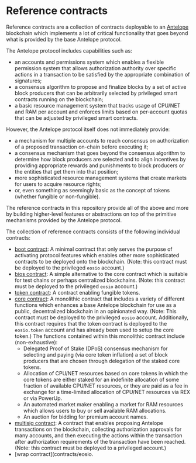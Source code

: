 # Reference contracts

Reference contracts are a collection of contracts deployable to an [Antelope](https://github.com/AntelopeIO) blockchain which implements a lot of critical functionality that goes beyond what is provided by the base Antelope protocol.

The Antelope protocol includes capabilities such as:
* an accounts and permissions system which enables a flexible permission system that allows authorization authority over specific actions in a transaction to be satisfied by the appropriate combination of signatures;
* a consensus algorithm to propose and finalize blocks by a set of active block producers that can be arbitrarily selected by privileged smart contracts running on the blockchain;
* a basic resource management system that tracks usage of CPU/NET and RAM per account and enforces limits based on per-account quotas that can be adjusted by privileged smart contracts.

However, the Antelope protocol itself does not immediately provide:
* a mechanism for multiple accounts to reach consensus on authorization of a proposed transaction on-chain before executing it;
* a consensus mechanism that goes beyond the consensus algorithm to determine how block producers are selected and to align incentives by providing appropriate rewards and punishments to block producers or the entities that get them into that position;
* more sophisticated resource management systems that create markets for users to acquire resource rights;
* or, even something as seemingly basic as the concept of tokens (whether fungible or non-fungible).

The reference contracts in this repository provide all of the above and more by building higher-level features or abstractions on top of the primitive mechanisms provided by the Antelope protocol.

The collection of reference contracts consists of the following individual contracts:

* [boot contract](contracts/eosio.boot/include/eosio.boot/eosio.boot.hpp): A minimal contract that only serves the purpose of activating protocol features which enables other more sophisticated contracts to be deployed onto the blockchain. (Note: this contract must be deployed to the privileged `eosio` account.)
* [bios contract](contracts/eosio.bios/include/eosio.bios/eosio.bios.hpp): A simple alternative to the core contract which is suitable for test chains or perhaps centralized blockchains. (Note: this contract must be deployed to the privileged `eosio` account.)
* [token contract](contracts/eosio.token/include/eosio.token/eosio.token.hpp): A contract enabling fungible tokens.
* [core contract](contracts/eosio.system/include/eosio.system/eosio.system.hpp): A monolithic contract that includes a variety of different functions which enhances a base Antelope blockchain for use as a public, decentralized blockchain in an opinionated way. (Note: This contract must be deployed to the privileged `eosio` account. Additionally, this contract requires that the token contract is deployed to the `eosio.token` account and has already been used to setup the core token.) The functions contained within this monolithic contract include (non-exhaustive):
   + Delegated Proof of Stake (DPoS) consensus mechanism for selecting and paying (via core token inflation) a set of block producers that are chosen through delegation of the staked core tokens.
   + Allocation of CPU/NET resources based on core tokens in which the core tokens are either staked for an indefinite allocation of some fraction of available CPU/NET resources, or they are paid as a fee in exchange for a time-limited allocation of CPU/NET resources via REX or via PowerUp.
   + An automated market maker enabling a market for RAM resources which allows users to buy or sell available RAM allocations.
   + An auction for bidding for premium account names.
* [multisig contract](contracts/eosio.msig/include/eosio.msig/eosio.msig.hpp): A contract that enables proposing Antelope transactions on the blockchain, collecting authorization approvals for many accounts, and then executing the actions within the transaction after authorization requirements of the transaction have been reached. (Note: this contract must be deployed to a privileged account.)
* [wrap contract](contracts/eosio.